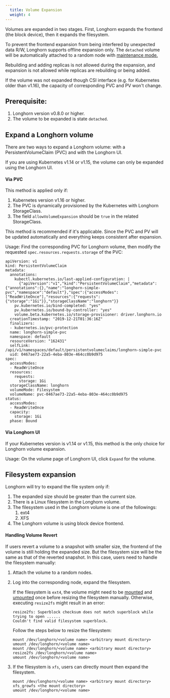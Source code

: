 ```yaml
---
  title: Volume Expansion
  weight: 4
---
```


Volumes are expanded in two stages. First, Longhorn expands the frontend (the block device), then it expands the filesystem.

To prevent the frontend expansion from being interfered by unexpected data R/W, Longhorn supports offline expansion only.  The `detached` volume will be automatically attached to a random node with [maintenance mode.](../../concepts/#22-reverting-volumes-in-maintenance-mode)

Rebuilding and adding replicas is not allowed during the expansion, and expansion is not allowed while replicas are rebuilding or being added.

If the volume was not expanded though CSI interface (e.g. for Kubernetes older than v1.16), the capacity of corresponding PVC and PV won't change.

## Prerequisite:
1. Longhorn version v0.8.0 or higher.
2. The volume to be expanded is state `detached`.

## Expand a Longhorn volume
There are two ways to expand a Longhorn volume: with a PersistentVolumeClaim (PVC) and with the Longhorn UI.

If you are using Kubernetes v1.14 or v1.15, the volume can only be expanded using the Longhorn UI.

#### Via PVC
This method is applied only if:

1. Kubernetes version v1.16 or higher.
2. The PVC is dynamically provisioned by the Kubernetes with Longhorn StorageClass.
3. The field `allowVolumeExpansion` should be `true` in the related StorageClass.

This method is recommended if it's applicable. Since the PVC and PV will be updated automatically and everything keeps consistent after expansion.

Usage: Find the corresponding PVC for Longhorn volume, then modify the requested `spec.resources.requests.storage` of the PVC:

```
apiVersion: v1
kind: PersistentVolumeClaim
metadata:
  annotations:
    kubectl.kubernetes.io/last-applied-configuration: |
      {"apiVersion":"v1","kind":"PersistentVolumeClaim","metadata":{"annotations":{},"name":"longhorn-simple-pvc","namespace":"default"},"spec":{"accessModes":["ReadWriteOnce"],"resources":{"requests":{"storage":"1Gi"}},"storageClassName":"longhorn"}}
    pv.kubernetes.io/bind-completed: "yes"
    pv.kubernetes.io/bound-by-controller: "yes"
    volume.beta.kubernetes.io/storage-provisioner: driver.longhorn.io
  creationTimestamp: "2019-12-21T01:36:16Z"
  finalizers:
  - kubernetes.io/pvc-protection
  name: longhorn-simple-pvc
  namespace: default
  resourceVersion: "162431"
  selfLink: /api/v1/namespaces/default/persistentvolumeclaims/longhorn-simple-pvc
  uid: 0467ae73-22a5-4eba-803e-464cc0b9d975
spec:
  accessModes:
  - ReadWriteOnce
  resources:
    requests:
      storage: 1Gi
  storageClassName: longhorn
  volumeMode: Filesystem
  volumeName: pvc-0467ae73-22a5-4eba-803e-464cc0b9d975
status:
  accessModes:
  - ReadWriteOnce
  capacity:
    storage: 1Gi
  phase: Bound
```



#### Via Longhorn UI
If your Kubernetes version is v1.14 or v1.15, this method is the only choice for Longhorn volume expansion. 

Usage: On the volume page of Longhorn UI, click `Expand` for the volume.



## Filesystem expansion

Longhorn will try to expand the file system only if:

1. The expanded size should be greater than the current size.
2. There is a Linux filesystem in the Longhorn volume. 
3. The filesystem used in the Longhorn volume is one of the followings:
    1. ext4
    2. XFS
4. The Longhorn volume is using block device frontend. 

#### Handling Volume Revert
If users revert a volume to a snapshot with smaller size, the frontend of the volume is still holding the expanded size. But the filesystem size will be the same as that of the reverted snapshot. In this case, users need to handle the filesystem manually:

1. Attach the volume to a random nodes.
2. Log into the corresponding node, expand the filesystem.

    If the filesystem is `ext4`, the volume might need to be [mounted](https://linux.die.net/man/8/mount) and [umounted](https://linux.die.net/man/8/umount) once before resizing the filesystem manually. Otherwise, executing `resize2fs` might result in an error:

    ```
    resize2fs: Superblock checksum does not match superblock while trying to open ......
    Couldn't find valid filesystem superblock.
    ```

    Follow the steps below to resize the filesystem:

    ```
    mount /dev/longhorn/<volume name> <arbitrary mount directory>
    umount /dev/longhorn/<volume name>
    mount /dev/longhorn/<volume name> <arbitrary mount directory>
    resize2fs /dev/longhorn/<volume name>
    umount /dev/longhorn/<volume name>
    ```

3. If the filesystem is `xfs`, users can directly mount then expand the filesystem.

    ```
    mount /dev/longhorn/<volume name> <arbitrary mount directory>
    xfs_growfs <the mount directory>
    umount /dev/longhorn/<volume name>
    ```
